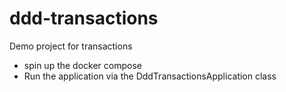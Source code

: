 # ddd-transactions

Demo project for transactions

 - spin up the docker compose
 - Run the application via the DddTransactionsApplication class
